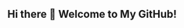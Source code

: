 ## Hi there 👋  Welcome to My GitHub!

<!--
**ketemaderesa/ketemaderesa** is a ✨ _special_ ✨ repository because its `README.md` (this file) appears on your GitHub profile.

I'm a passionate developer and researcher from **Ethiopia 🇪🇹**, combining **technology, data, and culture** to build meaningful digital solutions.


### 👨‍🔬 What I Do

- 📊 **Agricultural Data Science**: Crop yield prediction & climate impact analysis
- 🌐 **Web Development**: Digital platforms for Oromo cultural preservation
- ☁️ **Cloud Computing**: IaaS, SaaS, AWS, DevOps tools
- 🤖 **Machine Learning & AI**: Smart agriculture and sustainable technologies
